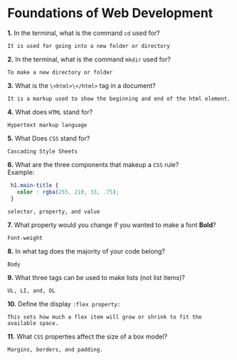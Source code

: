 # Foundations of Web Development

**1.** In the terminal, what is the command `cd` used for?
<!-- enter you answer in the space below -->
```
It is used for going into a new folder or directory
```

**2.** In the terminal, what is the command `mkdir` used for?
<!-- enter you answer in the space below -->
```
To make a new directory or folder
```

**3.** What is the `\<html>\</html>` tag in a document?
<!-- enter you answer in the space below -->
```
It is a markup used to show the beginning and end of the html element.
```

**4.** What does `HTML` stand for?
<!-- enter you answer in the space below -->
```
Hypertext markup language
```

**5.** What Does `CSS` stand for?
<!-- enter you answer in the space below -->
```
Cascading Style Sheets
```

**6.** What are the three components that makeup a `CSS` rule? <br> Example:
```css
 h1.main-title {
   color : rgba(255, 210, 33, .75);
 }
```
<!-- enter you answer in the space below -->
```
selector, property, and value
```

**7.** What property would you change if you wanted to make a font **Bold**?
<!-- enter you answer in the space below -->
```
Font-weight
```

**8.** In what tag does the majority of your code belong?
<!-- enter you answer in the space below -->
```
Body
```

**9.** What three tags can be used to make lists (not list items)?
<!-- enter you answer in the space below -->
```
UL, LI, and, OL
```

**10.** Define the display `:flex property:`
<!-- enter you answer in the space below -->
```
This sets how much a flex item will grow or shrink to fit the available space.
```

**11.** What `CSS` properties affect the size of a box model?
<!-- enter you answer in the space below -->
```
Margins, borders, and padding.
```
